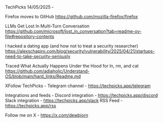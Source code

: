 TechPicks 14/05/2025 -

Firefox moves to GitHub
https://github.com/mozilla-firefox/firefox

LLMs Get Lost In Multi-Turn Conversation
https://github.com/microsoft/lost_in_conversation?tab=readme-ov-file#repository-contents

I hacked a dating app (and how not to treat a security researcher)
https://alexschapiro.com/blog/security/vulnerability/2025/04/21/startups-need-to-take-security-seriously

Traced What Actually Happens Under the Hood for ln, rm, and cat
https://github.com/adiaholic/Understand-OS/blob/main/hard_links/Readme.md

XFollow TechPicks -
Telegram channel - https://techpicks.app/telegram

Integrations and feeds -
Discord integration - https://techpicks.app/discord
Slack integration - https://techpicks.app/slack
RSS Feed - https://techpicks.app/rss

Follow me on X - https://x.com/dewbjorn